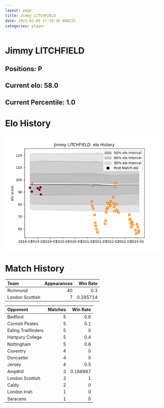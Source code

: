 ```yaml
---  
layout: page  
title: Jimmy LITCHFIELD  
date: 2023-02-05 17:59:38.406215  
categories: player  
---
```

# Jimmy LITCHFIELD

## Positions: P

## Current elo: 58.0

## Current Percentile: 1.0

# Elo History


![elo history](history_JimmyLITCHFIELD.png)
# Match History


| Team            |   Appearances |   Win Rate |
|:----------------|--------------:|-----------:|
| Richmond        |            40 |   0.3      |
| London Scottish |             7 |   0.285714 |

| Opponent            |   Matches |   Win Rate |
|:--------------------|----------:|-----------:|
| Bedford             |         5 |   0.6      |
| Cornish Pirates     |         5 |   0.1      |
| Ealing Trailfinders |         5 |   0        |
| Hartpury College    |         5 |   0.4      |
| Nottingham          |         5 |   0.6      |
| Coventry            |         4 |   0        |
| Doncaster           |         4 |   0        |
| Jersey              |         4 |   0.5      |
| Ampthill            |         3 |   0.166667 |
| London Scottish     |         3 |   1        |
| Caldy               |         2 |   0        |
| London Irish        |         1 |   0        |
| Saracens            |         1 |   0        |